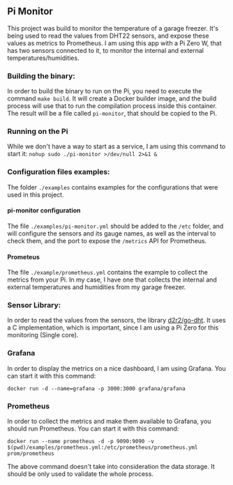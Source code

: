 ## Pi Monitor

This project was build to monitor the temperature of a garage freezer. 
It's being used to read the values from DHT22 sensors, and expose these values as metrics to Prometheus. 
I am using this app with a Pi Zero W, that has two sensors connected to it, to monitor the internal and external temperatures/humidities.


### Building the binary:

In order to build the binary to run on the Pi, you need to execute the command `make build`.
It will create a Docker builder image, and the build process will use that to run the compilation process inside this container.
The result will be a file called `pi-monitor`, that should be copied to the Pi.

### Running on the Pi

While we don't have a way to start as a service, I am using this command to start it:
`nohup sudo ./pi-monitor >/dev/null 2>&1 &`

### Configuration files examples:

The folder `./examples` contains examples for the configurations that were used in this project.

#### pi-monitor configuration

The file `./examples/pi-monitor.yml` should be added to the `/etc` folder, and will configure the sensors and its gauge names, as well as the interval to check them, and the port to expose the `/metrics` API for Prometheus.

#### Prometeus

The file `./example/prometheus.yml` contains the example to collect the metrics from your Pi. In my case, I have one that collects the internal and external temperatures and humidities from my garage freezer.

### Sensor Library:

In order to read the values from the sensors, the library [d2r2/go-dht](https://github.com/d2r2/go-dht). It uses a C implementation, which is important, since I am using a Pi Zero for this monitoring (Single core).

### Grafana 

In order to display the metrics on a nice dashboard, I am using Grafana. You can start it with this command:

`docker run -d --name=grafana -p 3000:3000 grafana/grafana`

### Prometheus

In order to collect the metrics and make them available to Grafana, you should run Prometheus. You can start it with this command:

`docker run --name prometheus -d -p 9090:9090 -v $(pwd)/examples/prometheus.yml:/etc/prometheus/prometheus.yml prom/prometheus`

The above command doesn't take into consideration the data storage. It should be only used to validate the whole process.